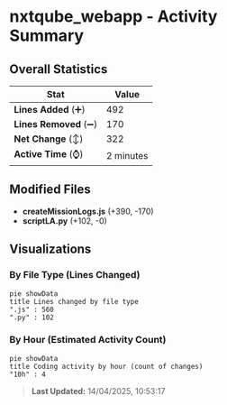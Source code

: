 # nxtqube_webapp - Activity Summary 

## Overall Statistics

| Stat                   | Value                                                             |
| ---------------------- | ----------------------------------------------------------------- |
| **Lines Added** (➕)   | 492                                          |
| **Lines Removed** (➖) | 170                                        |
| **Net Change** (↕)    | 322                |
| **Active Time** (⌚)   | 2 minutes |


## Modified Files
- **createMissionLogs.js** (+390, -170)
- **scriptLA.py** (+102, -0)

## Visualizations

### By File Type (Lines Changed)

```mermaid
pie showData
title Lines changed by file type
".js" : 560
".py" : 102
```

### By Hour (Estimated Activity Count)

```mermaid
pie showData
title Coding activity by hour (count of changes)
"10h" : 4
```


> **Last Updated:** 14/04/2025, 10:53:17